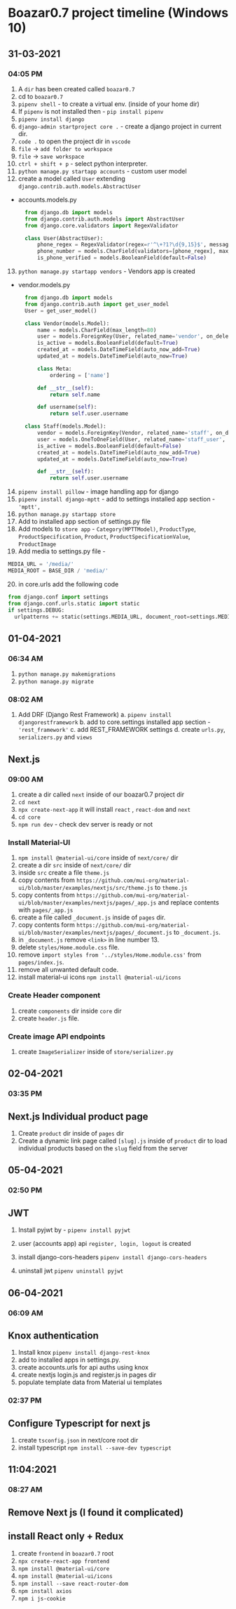 # Boazar0.7 project timeline (Windows 10)

## 31-03-2021

### 04:05 PM

1. A `dir` has been created called `boazar0.7`
2. cd to `boazar0.7`
3. `pipenv shell` - to create a virtual env. (inside of your home dir)
4. If `pipenv` is not installed then - `pip install pipenv`
5. `pipenv install django`
6. `django-admin startproject core .` - create a django project in current dir.
7. `code .` to open the project dir in `vscode`
8. `file` -> `add folder to workspace`
9. `file` -> `save workspace`
10. `ctrl + shift + p` - select python interpreter.
11. `python manage.py startapp accounts` - custom user model
12. create a model called `User` extending `django.contrib.auth.models.AbstractUser`

- accounts.models.py

  ```python
    from django.db import models
    from django.contrib.auth.models import AbstractUser
    from django.core.validators import RegexValidator

    class User(AbstractUser):
        phone_regex = RegexValidator(regex=r'^\+?1?\d{9,15}$', message="Phone number must be entered in the format: '+999999999'. Up to 15 digits allowed.")
        phone_number = models.CharField(validators=[phone_regex], max_length=15, blank=True) # validators should be a list
        is_phone_verified = models.BooleanField(default=False)
  ```

13. `python manage.py startapp vendors` - Vendors app is created

- vendor.models.py

  ```python
    from django.db import models
    from django.contrib.auth import get_user_model
    User = get_user_model()

    class Vendor(models.Model):
        name = models.CharField(max_length=80)
        user = models.ForeignKey(User, related_name='vendor', on_delete=models.CASCADE)
        is_active = models.BooleanField(default=True)
        created_at = models.DateTimeField(auto_now_add=True)
        updated_at = models.DateTimeField(auto_now=True)

        class Meta:
            ordering = ['name']

        def __str__(self):
            return self.name

        def username(self):
            return self.user.username

    class Staff(models.Model):
        vendor = models.ForeignKey(Vendor, related_name='staff', on_delete=models.CASCADE)
        user = models.OneToOneField(User, related_name='staff_user', on_delete=models.CASCADE)
        is_active = models.BooleanField(default=False)
        created_at = models.DateTimeField(auto_now_add=True)
        updated_at = models.DateTimeField(auto_now=True)

        def __str__(self):
            return self.user.username

  ```

14. `pipenv install pillow` - image handling app for django
15. `pipenv install django-mptt` - add to settings installed app section - `'mptt',`
16. `python manage.py startapp store`
17. Add to installed app section of settings.py file
18. Add models to `store app` - `Category(MPTTModel)`, `ProductType`, `ProductSpecification`, `Product`, `ProductSpecificationValue`, `ProductImage`
19. Add media to settings.py file -

```python
MEDIA_URL = '/media/'
MEDIA_ROOT = BASE_DIR / 'media/'
```

20. in core.urls add the following code

```python
from django.conf import settings
from django.conf.urls.static import static
if settings.DEBUG:
  urlpatterns += static(settings.MEDIA_URL, document_root=settings.MEDIA_ROOT)
```

## 01-04-2021

### 06:34 AM

1. `python manage.py makemigrations`
2. `python manage.py migrate`

### 08:02 AM

1. Add DRF (Django Rest Framework)
   a. `pipenv install djangorestframework`
   b. add to core.settings installed app section -`'rest_framework'`
   c. add REST_FRAMEWORK settings
   d. create `urls.py`, `serializers.py` and `views`

## Next.js

### 09:00 AM

1. create a dir called `next` inside of our boazar0.7 project dir
2. `cd next`
3. `npx create-next-app` it will install `react` , `react-dom` and `next`
4. `cd core`
5. `npm run dev` - check dev server is ready or not

### Install Material-UI

1. `npm install @material-ui/core` inside of `next/core/` dir
2. create a dir `src` inside of `next/core/` dir
3. inside `src` create a file `theme.js`
4. copy contents from `https://github.com/mui-org/material-ui/blob/master/examples/nextjs/src/theme.js` to `theme.js`
5. copy contents from `https://github.com/mui-org/material-ui/blob/master/examples/nextjs/pages/_app.js` and replace contents with `pages/_app.js`
6. create a file called `_document.js` inside of `pages` dir.
7. copy contents form `https://github.com/mui-org/material-ui/blob/master/examples/nextjs/pages/_document.js` to `_document.js`.
8. in `_document.js` remove `<link>` in line number 13.
9. delete `styles/Home.module.css` file.
10. remove `import styles from '../styles/Home.module.css'` from `pages/index.js`.
11. remove all unwanted default code.
12. install material-ui icons `npm install @material-ui/icons`

### Create Header component

1. create `components` dir inside `core` dir
2. create `header.js` file.

### Create image API endpoints

1. create `ImageSerializer` inside of `store/serializer.py`

## 02-04-2021

### 03:35 PM

## Next.js Individual product page

1. Create `product` dir inside of `pages` dir
2. Create a dynamic link page called `[slug].js` inside of `product` dir
   to load individual products based on the `slug` field from the server

## 05-04-2021

### 02:50 PM

## JWT

1. Install pyjwt by - `pipenv install pyjwt`
2. user (accounts app) api `register, login, logout` is created
3. install django-cors-headers `pipenv install django-cors-headers`

4. uninstall jwt `pipenv uninstall pyjwt`

## 06-04-2021

### 06:09 AM

## Knox authentication

1. Install knox `pipenv install django-rest-knox`
2. add to installed apps in settings.py.
3. create accounts.urls for api auths using knox
4. create nextjs login.js and register.js in pages dir
5. populate template data from Material ui templates

### 02:37 PM

## Configure Typescript for next js

1. create `tsconfig.json` in next/core root dir
2. install typescript `npm install --save-dev typescript`

## 11:04:2021

### 08:27 AM

## Remove Next js (I found it complicated)

## install React only + Redux

1. create `frontend` in `boazar0.7` root
2. `npx create-react-app frontend`
3. `npm install @material-ui/core`
4. `npm install @material-ui/icons`
5. `npm install --save react-router-dom`
6. `npm install axios`
7. `npm i js-cookie`
